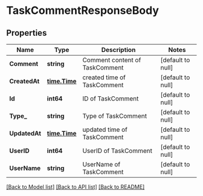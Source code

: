 # TaskCommentResponseBody

## Properties
Name | Type | Description | Notes
------------ | ------------- | ------------- | -------------
**Comment** | **string** | Comment content of TaskComment | [default to null]
**CreatedAt** | [**time.Time**](time.Time.md) | created time of TaskComment | [default to null]
**Id** | **int64** | ID of TaskComment | [default to null]
**Type_** | **string** | Type of TaskComment | [default to null]
**UpdatedAt** | [**time.Time**](time.Time.md) | updated time of TaskComment | [default to null]
**UserID** | **int64** | UserID of TaskComment | [default to null]
**UserName** | **string** | UserName of TaskComment | [default to null]

[[Back to Model list]](../README.md#documentation-for-models) [[Back to API list]](../README.md#documentation-for-api-endpoints) [[Back to README]](../README.md)

